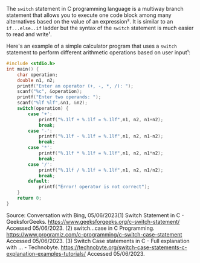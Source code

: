 The `switch` statement in C programming language is a multiway branch statement that allows you to execute one code block among many alternatives based on the value of an expression². It is similar to an `if...else..if` ladder but the syntax of the `switch` statement is much easier to read and write¹.

Here's an example of a simple calculator program that uses a `switch` statement to perform different arithmetic operations based on user input¹:

```c
#include <stdio.h>
int main() {
    char operation;
    double n1, n2;
    printf("Enter an operator (+, -, *, /): ");
    scanf("%c", &operation);
    printf("Enter two operands: ");
    scanf("%lf %lf",&n1, &n2);
    switch(operation) {
        case '+':
            printf("%.1lf + %.1lf = %.1lf",n1, n2, n1+n2);
            break;
        case '-':
            printf("%.1lf - %.1lf = %.1lf",n1, n2, n1-n2);
            break;
        case '*':
            printf("%.1lf * %.1lf = %.1lf",n1, n2, n1*n2);
            break;
        case '/':
            printf("%.1lf / %.1lf = %.1lf",n1, n2, n1/n2);
            break;
        default:
            printf("Error! operator is not correct");
    }
    return 0;
}
```

Source: Conversation with Bing, 05/06/2023(1) Switch Statement in C - GeeksforGeeks. https://www.geeksforgeeks.org/c-switch-statement/ Accessed 05/06/2023.
(2) switch...case in C Programming. https://www.programiz.com/c-programming/c-switch-case-statement Accessed 05/06/2023.
(3) Switch Case statements in C - Full explanation with ... - Technobyte. https://technobyte.org/switch-case-statements-c-explanation-examples-tutorials/ Accessed 05/06/2023.